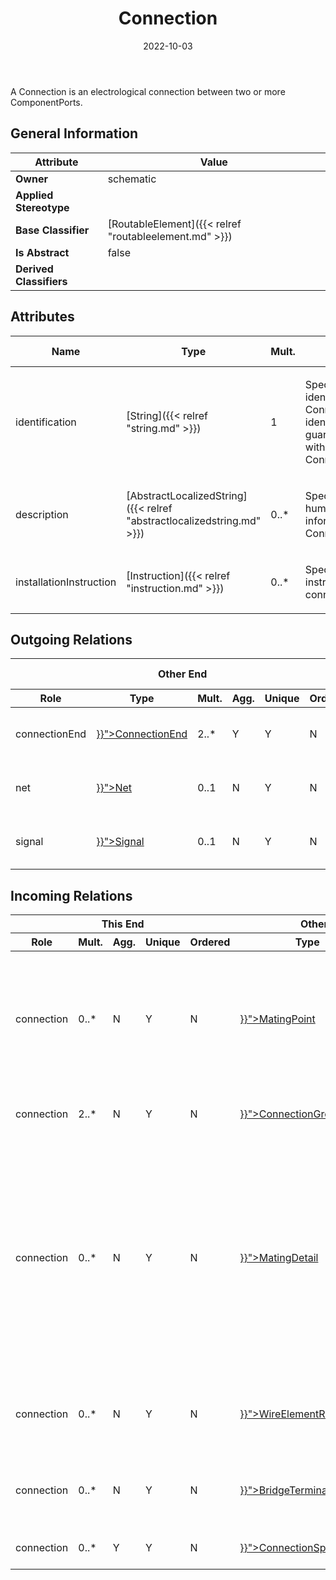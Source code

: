 ﻿---
title: Connection
toc: false
type: specs
date: "2022-10-03"
draft: false
specification: VEC
version: 2.0.1
documentType: "Recommendation"
elementType: Class
classes:
  - Connection
menu_name: vec-2.0.1
---
<p> A Connection is an electrological connection between two or more ComponentPorts.      </p>

## General Information

| Attribute               | Value |
|-------------------------|-------|
| **Owner**               | schematic |
| **Applied Stereotype**  |   |
| **Base Classifier**     | [RoutableElement]({{< relref "routableelement.md" >}})<br/>  |
| **Is Abstract**         | false |
| **Derived Classifiers** |   |

## Attributes
|  Name  |  Type  |  Mult.  |  Description  |  Owning Classifier  |
|--------|--------|---------|---------------|--------------|
|identification| [String]({{< relref "string.md" >}}) | 1 | <p> Specifies a unique identification of the Connection. The identification is guaranteed to be unique within the ConnectionSpecification.      </p> | [Connection]({{< relref "connection.md" >}}) |
|description| [AbstractLocalizedString]({{< relref "abstractlocalizedstring.md" >}}) | 0..* | <p> Specifies additional, human readable information about the Connection.      </p> | [Connection]({{< relref "connection.md" >}}) |
|installationInstruction| [Instruction]({{< relref "instruction.md" >}}) | 0..* | <p> Specifies installation instruction for the connection.      </p> | [Connection]({{< relref "connection.md" >}}) |

## Outgoing Relations
<table>
    <thead>
        <tr>
           <th colspan="6">Other End</th>
           <th colspan="1">This End</th>
           <th colspan="1">General</th>
        </tr>
        <tr>
           <th>Role</th>
           <th>Type</th>
           <th>Mult.</th>
           <th>Agg.</th>
           <th>Unique</th>
           <th>Ordered</th>
           <th>Mult.</th>
           <th>Description</th>
        </tr>
    <thead>
    <tbody>
    <tr>
        <td>connectionEnd</td>
        <td><a href="{{< relref "connectionend.md" >}}">ConnectionEnd</a></td>
        <td>2..*</td>
        <td>Y</td>
        <td>Y</td>
        <td>N</td>
        <td>1</td>
        <td>Specifies the ConnectionEnds of the Connection.</td>
    </tr>
    <tr>
        <td>net</td>
        <td><a href="{{< relref "net.md" >}}">Net</a></td>
        <td>0..1</td>
        <td>N</td>
        <td>Y</td>
        <td>N</td>
        <td>0..*</td>
        <td>References the Net that is realized by the Connection.</td>
    </tr>
    <tr>
        <td>signal</td>
        <td><a href="{{< relref "signal.md" >}}">Signal</a></td>
        <td>0..1</td>
        <td>N</td>
        <td>Y</td>
        <td>N</td>
        <td>0..*</td>
        <td>References the signal that is transmitted by the connection.</td>
    </tr>
    </tbody>
</table>

##  Incoming Relations
<table>
    <thead>
        <tr>
           <th colspan="5">This End</th>
           <th colspan="2">Other End</th>
           <th colspan="1">General</th>
        </tr>
        <tr>
           <th>Role</th>
           <th>Mult.</th>
           <th>Agg.</th>
           <th>Unique</th>
           <th>Ordered</th>
           <th>Type</th>
           <th>Mult.</th>
           <th>Description</th>
        </tr>
    <thead>
    <tbody>
    <tr>
        <td>connection</td>
        <td>0..*</td>
        <td>N</td>
        <td>Y</td>
        <td>N</td>
        <td><a href="{{< relref "matingpoint.md" >}}">MatingPoint</a></td>
        <td>0..*</td>
        <td><p> References the <i>Connection</i> that is realized by this <i>MatingPoint</i><i>.</i> For example, when a connection is realized by directly plugging or screwing two E/E components together.      </p></td>
    </tr>
    <tr>
        <td>connection</td>
        <td>2..*</td>
        <td>N</td>
        <td>Y</td>
        <td>N</td>
        <td><a href="{{< relref "connectiongroup.md" >}}">ConnectionGroup</a></td>
        <td>0..*</td>
        <td>References the Connections that are grouped by the ConnectionGroup.</td>
    </tr>
    <tr>
        <td>connection</td>
        <td>0..*</td>
        <td>N</td>
        <td>Y</td>
        <td>N</td>
        <td><a href="{{< relref "matingdetail.md" >}}">MatingDetail</a></td>
        <td>0..*</td>
        <td><p> References the <i>Connection</i> that is realized by this <i>MatingPointDetail</i><i>.</i> For example, when a connection is realized by directly plugging or screwing two E/E components together.      </p>      <p> The definition at level of the <i>MatingDetail </i>might be required if the <i>TerminalRole </i>of the MatingPoint carries multiple different potentials (e.g. Coax).      </p></td>
    </tr>
    <tr>
        <td>connection</td>
        <td>0..*</td>
        <td>N</td>
        <td>Y</td>
        <td>N</td>
        <td><a href="{{< relref "wireelementreference.md" >}}">WireElementReference</a></td>
        <td>0..*</td>
        <td>References the Connection that is realized by the referenced WireElement (WireElementReference). KBLFRM-341</td>
    </tr>
    <tr>
        <td>connection</td>
        <td>0..*</td>
        <td>N</td>
        <td>Y</td>
        <td>N</td>
        <td><a href="{{< relref "bridgeterminalrole.md" >}}">BridgeTerminalRole</a></td>
        <td>0..*</td>
        <td><p> References the <i>Connection</i> that is realized by this <i>BridgeTerminalRole.</i>      </p></td>
    </tr>
    <tr>
        <td>connection</td>
        <td>0..*</td>
        <td>Y</td>
        <td>Y</td>
        <td>N</td>
        <td><a href="{{< relref "connectionspecification.md" >}}">ConnectionSpecification</a></td>
        <td>1</td>
        <td>Specifies the Connection defined by the ConnectionSpecification.</td>
    </tr>
    </tbody>
</table>



